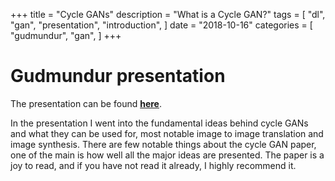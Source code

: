 +++
title = "Cycle GANs"
description = "What is a Cycle GAN?"
tags = [
    "dl",
    "gan",
    "presentation",
    "introduction",
]
date = "2018-10-16"
categories = [
    "gudmundur",
    "gan",
]
+++

# Gudmundur presentation

The presentation can be found [**here**](http://geo-dl.compute.dtu.dk/presentations/gudmundur2/cyclegans.html).

In the presentation I went into the fundamental ideas behind cycle GANs and what they can be used for, most notable image to image translation and image synthesis. There are few notable things about the cycle GAN paper, one of the main is how well all the major ideas are presented. The paper is a joy to read, and if you have not read it already, I highly recommend it.
